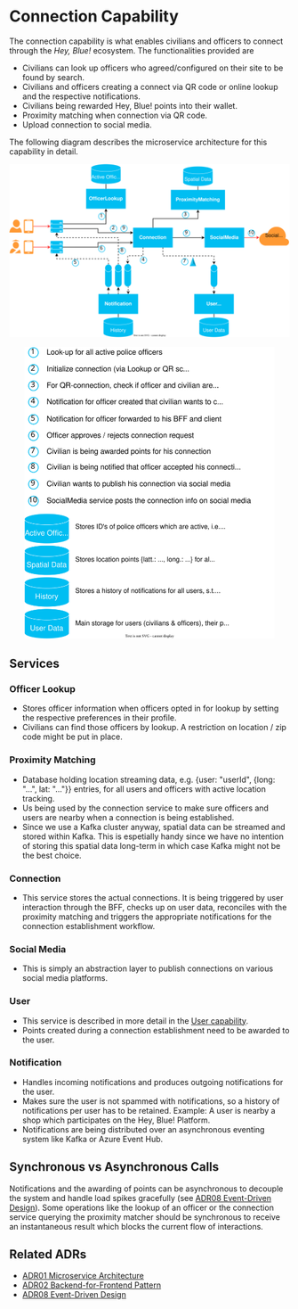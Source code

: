 # Connection Capability
The connection capability is what enables civilians and officers to connect through the *Hey, Blue!* ecosystem. The functionalities provided are
- Civilians can look up officers who agreed/configured on their site to be found by search.
- Civilians and officers creating a connect via QR code or online lookup and the respective notifications.
- Civilians being rewarded Hey, Blue! points into their wallet.
- Proximity matching when connection via QR code.
- Upload connection to social media.

The following diagram describes the microservice architecture for this capability in detail.
<p align="center">
<img width="800" src="../domain/resources/hey-blue-connection.drawio.svg">
</p>

<p align="center">
<img width="450" src="../domain/resources/hey-blue-connection-legend.drawio.svg">
</p>

## Services

### Officer Lookup
- Stores officer information when officers opted in for lookup by setting the respective preferences in their profile.
- Civilians can find those officers by lookup. A restriction on location / zip code might be put in place.

### Proximity Matching
- Database holding location streaming data, e.g. {user: "userId", {long: "...", lat: "..."}} entries, for all users and officers with active location tracking.
- Us being used by the connection service to make sure officers and users are nearby when a connection is being established.
- Since we use a Kafka cluster anyway, spatial data can be streamed and stored within Kafka. This is espetially handy since we have no intention of storing this spatial data long-term in which case Kafka might not be the best choice.

### Connection
- This service stores the actual connections. It is being triggered by user interaction through the BFF, checks up on user data, reconciles with the proximity matching and triggers the appropriate notifications for the connection establishment workflow.

### Social Media
- This is simply an abstraction layer to publish connections on various social media platforms.

### User
- This service is described in more detail in the [User capability](../domain/user-capability.md).
- Points created during a connection establishment need to be awarded to the user.

### Notification
- Handles incoming notifications and produces outgoing notifications for the user.
- Makes sure the user is not spammed with notifications, so a history of notifications per user has to be retained. Example: A user is nearby a shop which participates on the Hey, Blue! Platform.
- Notifications are being distributed over an asynchronous eventing system like Kafka or Azure Event Hub.

## Synchronous vs Asynchronous Calls
Notifications and the awarding of points can be asynchronous to decouple the system and handle load spikes gracefully (see [ADR08 Event-Driven Design](../ADRs/08-event-driven-design.md)). Some operations like the lookup of an officer or the connection service querying the proximity matcher should be synchronous to receive an instantaneous result which blocks the current flow of interactions.

## Related ADRs
- [ADR01 Microservice Architecture](../ADRs/01-microservice-architecture.md)
- [ADR02 Backend-for-Frontend Pattern](../ADRs/02-bff.md)
- [ADR08 Event-Driven Design](../ADRs/08-event-driven-design.md)

